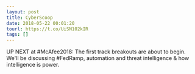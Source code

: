 ```yaml
---
layout: post
title: CyberScoop
date: 2018-05-22 00:01:20
tourl: https://t.co/UiSN102kIR
tags: []
---
```

UP NEXT at #McAfee2018: The first track breakouts are about to begin. We'll be discussing #FedRamp, automation and threat intelligence &amp; how intelligence is power.
